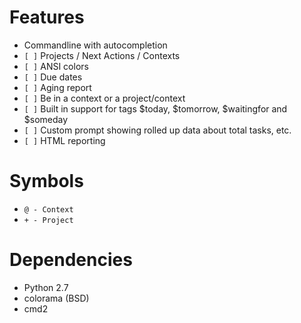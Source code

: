Features
========
* Commandline with autocompletion
* `[ ]` Projects / Next Actions / Contexts
* `[ ]` ANSI colors
* `[ ]` Due dates
* `[ ]` Aging report
* `[ ]` Be in a context or a project/context
* `[ ]` Built in support for tags $today, $tomorrow, $waitingfor and $someday
* `[ ]` Custom prompt showing rolled up data about total tasks, etc.
* `[ ]` HTML reporting


Symbols
=======
* `@ - Context`
* `+ - Project`

Dependencies
============
* Python 2.7
* colorama (BSD)
* cmd2
